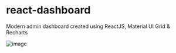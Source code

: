 # react-dashboard
Modern admin dashboard created using ReactJS, Material UI Grid &amp; Recharts

![image](https://github.com/user-attachments/assets/665748ba-f74b-4574-be54-d4bf58b6a3d7)
